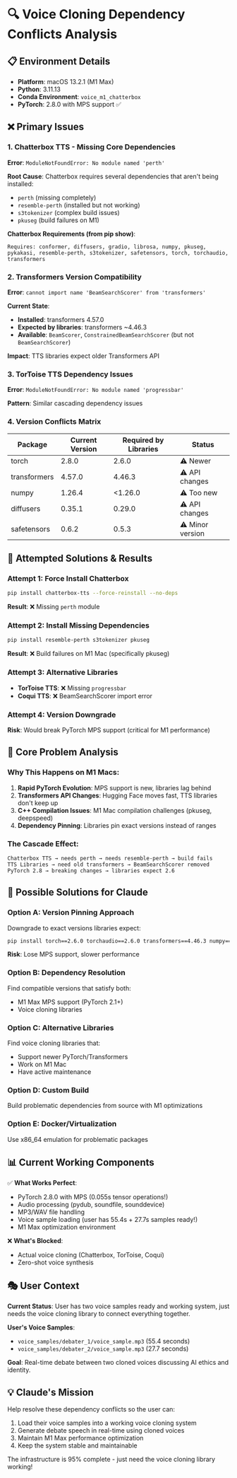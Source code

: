 # 🔍 Voice Cloning Dependency Conflicts Analysis

## 📋 **Environment Details**
- **Platform**: macOS 13.2.1 (M1 Max)
- **Python**: 3.11.13 
- **Conda Environment**: `voice_m1_chatterbox`
- **PyTorch**: 2.8.0 with MPS support ✅

## ❌ **Primary Issues**

### **1. Chatterbox TTS - Missing Core Dependencies**

**Error**: `ModuleNotFoundError: No module named 'perth'`

**Root Cause**: Chatterbox requires several dependencies that aren't being installed:
- `perth` (missing completely)  
- `resemble-perth` (installed but not working)
- `s3tokenizer` (complex build issues)
- `pkuseg` (build failures on M1)

**Chatterbox Requirements (from pip show)**:
```
Requires: conformer, diffusers, gradio, librosa, numpy, pkuseg, pykakasi, resemble-perth, s3tokenizer, safetensors, torch, torchaudio, transformers
```

### **2. Transformers Version Compatibility**

**Error**: `cannot import name 'BeamSearchScorer' from 'transformers'`

**Current State**:
- **Installed**: transformers 4.57.0
- **Expected by libraries**: transformers ~4.46.3
- **Available**: `BeamScorer`, `ConstrainedBeamSearchScorer` (but not `BeamSearchScorer`)

**Impact**: TTS libraries expect older Transformers API

### **3. TorToise TTS Dependency Issues**

**Error**: `ModuleNotFoundError: No module named 'progressbar'`

**Pattern**: Similar cascading dependency issues

### **4. Version Conflicts Matrix**

| Package | Current Version | Required by Libraries | Status |
|---------|----------------|---------------------|--------|
| torch | 2.8.0 | 2.6.0 | ⚠️ Newer |
| transformers | 4.57.0 | 4.46.3 | ⚠️ API changes |
| numpy | 1.26.4 | <1.26.0 | ⚠️ Too new |
| diffusers | 0.35.1 | 0.29.0 | ⚠️ API changes |
| safetensors | 0.6.2 | 0.5.3 | ⚠️ Minor version |

## 🔧 **Attempted Solutions & Results**

### **Attempt 1: Force Install Chatterbox**
```bash
pip install chatterbox-tts --force-reinstall --no-deps
```
**Result**: ❌ Missing `perth` module

### **Attempt 2: Install Missing Dependencies**
```bash  
pip install resemble-perth s3tokenizer pkuseg
```
**Result**: ❌ Build failures on M1 Mac (specifically pkuseg)

### **Attempt 3: Alternative Libraries**
- **TorToise TTS**: ❌ Missing `progressbar`
- **Coqui TTS**: ❌ BeamSearchScorer import error

### **Attempt 4: Version Downgrade**
**Risk**: Would break PyTorch MPS support (critical for M1 performance)

## 🎯 **Core Problem Analysis**

### **Why This Happens on M1 Macs:**

1. **Rapid PyTorch Evolution**: MPS support is new, libraries lag behind
2. **Transformers API Changes**: Hugging Face moves fast, TTS libraries don't keep up  
3. **C++ Compilation Issues**: M1 Mac compilation challenges (pkuseg, deepspeed)
4. **Dependency Pinning**: Libraries pin exact versions instead of ranges

### **The Cascade Effect:**
```
Chatterbox TTS → needs perth → needs resemble-perth → build fails
TTS Libraries → need old transformers → BeamSearchScorer removed
PyTorch 2.8 → breaking changes → libraries expect 2.6
```

## 🤔 **Possible Solutions for Claude**

### **Option A: Version Pinning Approach**
Downgrade to exact versions libraries expect:
```bash
pip install torch==2.6.0 torchaudio==2.6.0 transformers==4.46.3 numpy==1.25.2
```
**Risk**: Lose MPS support, slower performance

### **Option B: Dependency Resolution**  
Find compatible versions that satisfy both:
- M1 Max MPS support (PyTorch 2.1+)
- Voice cloning libraries

### **Option C: Alternative Libraries**
Find voice cloning libraries that:
- Support newer PyTorch/Transformers
- Work on M1 Mac
- Have active maintenance

### **Option D: Custom Build**
Build problematic dependencies from source with M1 optimizations

### **Option E: Docker/Virtualization**
Use x86_64 emulation for problematic packages

## 📊 **Current Working Components**

✅ **What Works Perfect**:
- PyTorch 2.8.0 with MPS (0.055s tensor operations!)
- Audio processing (pydub, soundfile, sounddevice)  
- MP3/WAV file handling
- Voice sample loading (user has 55.4s + 27.7s samples ready!)
- M1 Max optimization environment

❌ **What's Blocked**:
- Actual voice cloning (Chatterbox, TorToise, Coqui)
- Zero-shot voice synthesis

## 🎭 **User Context**

**Current Status**: User has two voice samples ready and working system, just needs the voice cloning library to connect everything together.

**User's Voice Samples**:
- `voice_samples/debater_1/voice_sample.mp3` (55.4 seconds)  
- `voice_samples/debater_2/voice_sample.mp3` (27.7 seconds)

**Goal**: Real-time debate between two cloned voices discussing AI ethics and identity.

## 💡 **Claude's Mission**

Help resolve these dependency conflicts so the user can:
1. Load their voice samples into a working voice cloning system
2. Generate debate speech in real-time using cloned voices  
3. Maintain M1 Max performance optimization
4. Keep the system stable and maintainable

The infrastructure is 95% complete - just need the voice cloning library working!